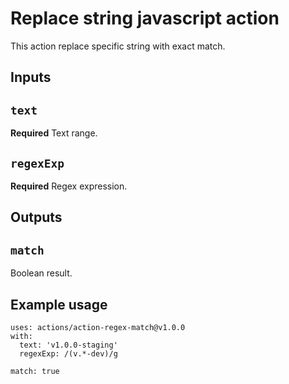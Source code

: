 # Replace string javascript action

This action replace specific string with exact match.

## Inputs

## `text`

**Required** Text range.

## `regexExp`

**Required** Regex expression.

## Outputs

## `match`

Boolean result.

## Example usage
```
uses: actions/action-regex-match@v1.0.0
with:
  text: 'v1.0.0-staging'
  regexExp: /(v.*-dev)/g
```

```match: true```